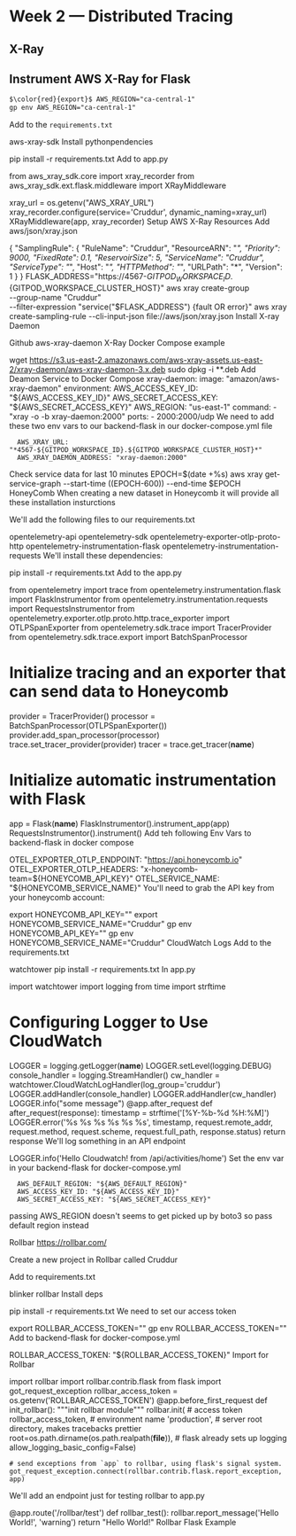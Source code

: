 # Week 2 — Distributed Tracing
## X-Ray
## Instrument AWS X-Ray for Flask
```html
$\color{red}{export}$ AWS_REGION="ca-central-1"
gp env AWS_REGION="ca-central-1"
```
Add to the `requirements.txt`

aws-xray-sdk
Install pythonpendencies

pip install -r requirements.txt
Add to app.py

from aws_xray_sdk.core import xray_recorder
from aws_xray_sdk.ext.flask.middleware import XRayMiddleware

xray_url = os.getenv("AWS_XRAY_URL")
xray_recorder.configure(service='Cruddur', dynamic_naming=xray_url)
XRayMiddleware(app, xray_recorder)
Setup AWS X-Ray Resources
Add aws/json/xray.json

{
  "SamplingRule": {
      "RuleName": "Cruddur",
      "ResourceARN": "*",
      "Priority": 9000,
      "FixedRate": 0.1,
      "ReservoirSize": 5,
      "ServiceName": "Cruddur",
      "ServiceType": "*",
      "Host": "*",
      "HTTPMethod": "*",
      "URLPath": "*",
      "Version": 1
  }
}
FLASK_ADDRESS="https://4567-${GITPOD_WORKSPACE_ID}.${GITPOD_WORKSPACE_CLUSTER_HOST}"
aws xray create-group \
   --group-name "Cruddur" \
   --filter-expression "service(\"$FLASK_ADDRESS\") {fault OR error}"
aws xray create-sampling-rule --cli-input-json file://aws/json/xray.json
Install X-ray Daemon

Github aws-xray-daemon X-Ray Docker Compose example

 wget https://s3.us-east-2.amazonaws.com/aws-xray-assets.us-east-2/xray-daemon/aws-xray-daemon-3.x.deb
 sudo dpkg -i **.deb
Add Deamon Service to Docker Compose
  xray-daemon:
    image: "amazon/aws-xray-daemon"
    environment:
      AWS_ACCESS_KEY_ID: "${AWS_ACCESS_KEY_ID}"
      AWS_SECRET_ACCESS_KEY: "${AWS_SECRET_ACCESS_KEY}"
      AWS_REGION: "us-east-1"
    command:
      - "xray -o -b xray-daemon:2000"
    ports:
      - 2000:2000/udp
We need to add these two env vars to our backend-flask in our docker-compose.yml file

      AWS_XRAY_URL: "*4567-${GITPOD_WORKSPACE_ID}.${GITPOD_WORKSPACE_CLUSTER_HOST}*"
      AWS_XRAY_DAEMON_ADDRESS: "xray-daemon:2000"
Check service data for last 10 minutes
EPOCH=$(date +%s)
aws xray get-service-graph --start-time $(($EPOCH-600)) --end-time $EPOCH
HoneyComb
When creating a new dataset in Honeycomb it will provide all these installation insturctions

We'll add the following files to our requirements.txt

opentelemetry-api 
opentelemetry-sdk 
opentelemetry-exporter-otlp-proto-http 
opentelemetry-instrumentation-flask 
opentelemetry-instrumentation-requests
We'll install these dependencies:

pip install -r requirements.txt
Add to the app.py

from opentelemetry import trace
from opentelemetry.instrumentation.flask import FlaskInstrumentor
from opentelemetry.instrumentation.requests import RequestsInstrumentor
from opentelemetry.exporter.otlp.proto.http.trace_exporter import OTLPSpanExporter
from opentelemetry.sdk.trace import TracerProvider
from opentelemetry.sdk.trace.export import BatchSpanProcessor
# Initialize tracing and an exporter that can send data to Honeycomb
provider = TracerProvider()
processor = BatchSpanProcessor(OTLPSpanExporter())
provider.add_span_processor(processor)
trace.set_tracer_provider(provider)
tracer = trace.get_tracer(__name__)
# Initialize automatic instrumentation with Flask
app = Flask(__name__)
FlaskInstrumentor().instrument_app(app)
RequestsInstrumentor().instrument()
Add teh following Env Vars to backend-flask in docker compose

OTEL_EXPORTER_OTLP_ENDPOINT: "https://api.honeycomb.io"
OTEL_EXPORTER_OTLP_HEADERS: "x-honeycomb-team=${HONEYCOMB_API_KEY}"
OTEL_SERVICE_NAME: "${HONEYCOMB_SERVICE_NAME}"
You'll need to grab the API key from your honeycomb account:

export HONEYCOMB_API_KEY=""
export HONEYCOMB_SERVICE_NAME="Cruddur"
gp env HONEYCOMB_API_KEY=""
gp env HONEYCOMB_SERVICE_NAME="Cruddur"
CloudWatch Logs
Add to the requirements.txt

watchtower
pip install -r requirements.txt
In app.py

import watchtower
import logging
from time import strftime
# Configuring Logger to Use CloudWatch
LOGGER = logging.getLogger(__name__)
LOGGER.setLevel(logging.DEBUG)
console_handler = logging.StreamHandler()
cw_handler = watchtower.CloudWatchLogHandler(log_group='cruddur')
LOGGER.addHandler(console_handler)
LOGGER.addHandler(cw_handler)
LOGGER.info("some message")
@app.after_request
def after_request(response):
    timestamp = strftime('[%Y-%b-%d %H:%M]')
    LOGGER.error('%s %s %s %s %s %s', timestamp, request.remote_addr, request.method, request.scheme, request.full_path, response.status)
    return response
We'll log something in an API endpoint

LOGGER.info('Hello Cloudwatch! from  /api/activities/home')
Set the env var in your backend-flask for docker-compose.yml

      AWS_DEFAULT_REGION: "${AWS_DEFAULT_REGION}"
      AWS_ACCESS_KEY_ID: "${AWS_ACCESS_KEY_ID}"
      AWS_SECRET_ACCESS_KEY: "${AWS_SECRET_ACCESS_KEY}"
passing AWS_REGION doesn't seems to get picked up by boto3 so pass default region instead

Rollbar
https://rollbar.com/

Create a new project in Rollbar called Cruddur

Add to requirements.txt

blinker
rollbar
Install deps

pip install -r requirements.txt
We need to set our access token

export ROLLBAR_ACCESS_TOKEN=""
gp env ROLLBAR_ACCESS_TOKEN=""
Add to backend-flask for docker-compose.yml

ROLLBAR_ACCESS_TOKEN: "${ROLLBAR_ACCESS_TOKEN}"
Import for Rollbar

import rollbar
import rollbar.contrib.flask
from flask import got_request_exception
rollbar_access_token = os.getenv('ROLLBAR_ACCESS_TOKEN')
@app.before_first_request
def init_rollbar():
    """init rollbar module"""
    rollbar.init(
        # access token
        rollbar_access_token,
        # environment name
        'production',
        # server root directory, makes tracebacks prettier
        root=os.path.dirname(os.path.realpath(__file__)),
        # flask already sets up logging
        allow_logging_basic_config=False)

    # send exceptions from `app` to rollbar, using flask's signal system.
    got_request_exception.connect(rollbar.contrib.flask.report_exception, app)
We'll add an endpoint just for testing rollbar to app.py

@app.route('/rollbar/test')
def rollbar_test():
    rollbar.report_message('Hello World!', 'warning')
    return "Hello World!"
Rollbar Flask Example
